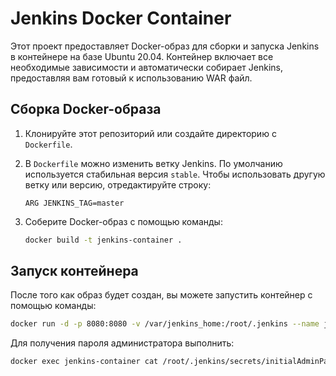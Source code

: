 # Jenkins Docker Container

Этот проект предоставляет Docker-образ для сборки и запуска Jenkins в контейнере на базе Ubuntu 20.04. Контейнер включает все необходимые зависимости и автоматически собирает Jenkins, предоставляя вам готовый к использованию WAR файл.

## Сборка Docker-образа

1. Клонируйте этот репозиторий или создайте директорию с `Dockerfile`.

2. В `Dockerfile` можно изменить ветку Jenkins. По умолчанию используется стабильная версия `stable`. Чтобы использовать другую ветку или версию, отредактируйте строку:

   ```
   ARG JENKINS_TAG=master
   ```
3. Соберите Docker-образ с помощью команды:

    ```bash
    docker build -t jenkins-container .
    ```


## Запуск контейнера

После того как образ будет создан, вы можете запустить контейнер с помощью команды:

```bash
docker run -d -p 8080:8080 -v /var/jenkins_home:/root/.jenkins --name jenkins-container jenkins-container
```

Для получения пароля администратора выполнить:

```bash
docker exec jenkins-container cat /root/.jenkins/secrets/initialAdminPassword
```